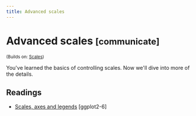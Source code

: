 ```yaml
---
title: Advanced scales
---
```


<!-- Generated automatically from vis-scales-2.yml. Do not edit by hand -->

# Advanced scales <small class='communicate'>[communicate]</small>
<small>(Builds on: [Scales](vis-scales.md))</small>

You've learned the basics of controlling scales. Now we'll dive into more
of the details.

## Readings

  * [Scales, axes and legends](http://link.springer.com.ezproxy.stanford.edu/chapter/10.1007/978-3-319-24277-4_6) [ggplot2-6]


